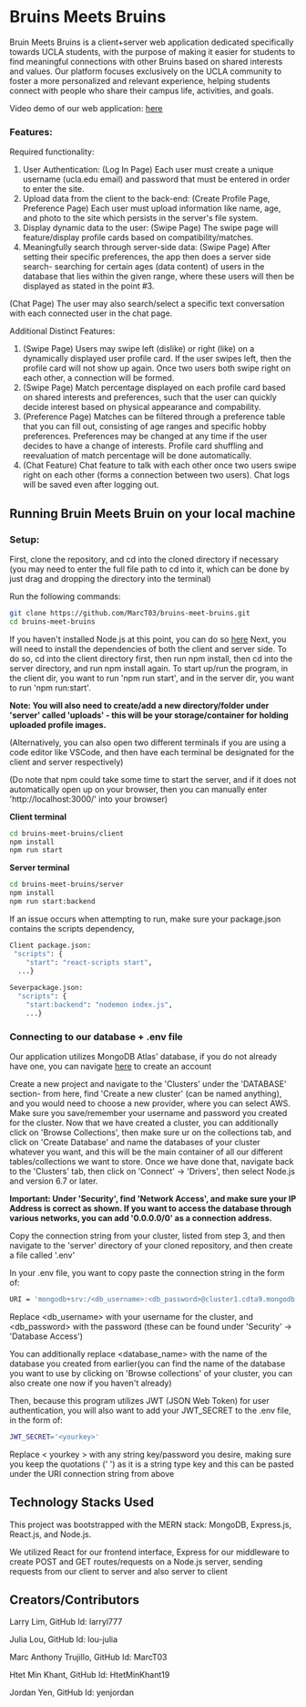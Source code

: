 # Bruins Meets Bruins

Bruin Meets Bruins is a client+server web application dedicated specifically towards UCLA students, with the purpose of making it easier for students to find meaningful connections with other Bruins based on shared interests and values. 
Our platform focuses exclusively on the UCLA community to foster a more personalized and relevant experience, helping students connect with people who share their campus life, activities, and goals.

Video demo of our web application: [here](https://www.youtube.com/watch?v=ttj-LaUd6BE)

### Features:

Required functionality:
1. User Authentication: (Log In Page) Each user must create a unique username (ucla.edu email) and password that must be entered in order to enter the site.
2. Upload data from the client to the back-end: (Create Profile Page, Preference Page) Each user must upload information like name, age, and photo to the site which persists in the server's file system.
3. Display dynamic data to the user: (Swipe Page) The swipe page will feature/display profile cards based on compatibility/matches. 
4. Meaningfully search through server-side data: 
(Swipe Page) After setting their specific preferences, the app then does a server side search- 
searching for certain ages (data content) of users in the database that lies within the given range, 
where these users will then be displayed as stated in the point #3. 

(Chat Page) The user may also search/select a specific text conversation with each connected user in the chat page.

Additional Distinct Features:
1.  (Swipe Page) Users may swipe left (dislike) or right (like) on a dynamically displayed user profile card. If the user swipes left, then the profile card will not show up again. Once two users both swipe right on each other, a connection will be formed. 
2.  (Swipe Page) Match percentage displayed on each profile card based on shared interests and preferences, such that the user can quickly decide interest based on physical appearance and compability. 
3.  (Preference Page) Matches can be filtered through a preference table that you can fill out, consisting of age ranges and specific hobby preferences. Preferences may be changed at any time if the user decides to have a change of interests. Profile card shuffling and reevaluation of match percentage will be done automatically. 
4.  (Chat Feature) Chat feature to talk with each other once two users swipe right on each other (forms a connection between two users). Chat logs will be saved even after logging out. 

## Running Bruin Meets Bruin on your local machine
### Setup:

First, clone the repository, and cd into the cloned directory if necessary
(you may need to enter the full file path to cd into it, which can be done by just drag and dropping the directory into the terminal) 

Run the following commands:
```bash
git clone https://github.com/MarcT03/bruins-meet-bruins.git
cd bruins-meet-bruins
```
If you haven't installed Node.js at this point, you can do so [here](https://nodejs.org/en/download/package-manager)
Next, you will need to install the dependencies of both the client and server side. To do so, cd into the client directory first, then run npm install, then cd into the server directory, and run npm install again. To start up/run the program, in the client dir, you want to run 'npm run start', and in the server dir, you want to run 'npm run:start'.

**Note: You will also need to create/add a new directory/folder under 'server' called 'uploads' - this will be your storage/container for holding uploaded profile images.** 

(Alternatively, you can also open two different terminals if you are using a code editor like VSCode, and then have each terminal be designated for the client and server respectively)

(Do note that npm could take some time to start the server, and if it does not automatically open up on your browser, then you can manually enter 'http://localhost:3000/' into your browser)

**Client terminal**
```bash
cd bruins-meet-bruins/client
npm install
npm run start
```
**Server terminal**
```bash
cd bruins-meet-bruins/server
npm install
npm run start:backend
```

If an issue occurs when attempting to run, make sure your package.json contains the scripts dependency, 
```bash
Client package.json:
 "scripts": {
    "start": "react-scripts start",
  ...}
  
Severpackage.json:
  "scripts": {
    "start:backend": "nodemon index.js",
    ...}
```

### Connecting to our database + .env file
Our application utilizes MongoDB Atlas' database, if you do not already have one, you can navigate [here](https://www.mongodb.com/) to create an account

Create a new project and navigate to the 'Clusters' under the 'DATABASE' section- from here, find 'Create a new cluster' (can be named anything), and you would need to choose a new provider, where you can select AWS. Make sure you save/remember your username and password you created for the cluster. Now that we have created a cluster, you can additionally click on
'Browse Collections', then make sure ur on the collections tab, and click on 'Create Database' and name the databases of your cluster whatever you want, and this will be the main container of all our different tables/collections we want to store.
Once we have done that, navigate back to the 'Clusters' tab, then click on 'Connect' -> 'Drivers', then select Node.js and version 6.7 or later.

**Important: Under 'Security', find 'Network Access', and make sure your IP Address is correct as shown. If you want to access the database through various networks, you can add '0.0.0.0/0' as a connection address.**

 
Copy the connection string from your cluster, listed from step 3, and then navigate to the 'server' directory of your cloned repository, and then create a file called '.env' 

In your .env file, you want to copy paste the connection string in the form of: 
```bash
URI = 'mongodb+srv:/<db_username>:<db_password>@cluster1.cdta9.mongodb.net/<database_name>?retryWrites=true&w=majority&appName=Cluster1'
```
Replace <db_username> with your username for the cluster, and <db_password> with the password (these can be found under 'Security' -> 'Database Access') 

You can additionally replace <database_name> with the name of the database you created from earlier(you can find the name of the database you want to use by clicking on 'Browse collections' of your cluster, you can also create one now if you haven't already)

Then, because this program utilizes JWT (JSON Web Token) for user authentication, you will also want to add your JWT_SECRET to the .env file, in the form of:
```bash
JWT_SECRET='<yourkey>'
```
Replace < yourkey > with any string key/password you desire, making sure you keep the quotations (' ') as it is a string type key and this can be pasted under the URI connection string from above

## Technology Stacks Used

This project was bootstrapped with the MERN stack: MongoDB, Express.js, React.js, and Node.js.

We utilized React for our frontend interface, Express for our middleware to create POST and GET routes/requests on a Node.js server, sending requests from our client to server and also server to client

## Creators/Contributors
Larry Lim, GitHub Id: larryl777

Julia Lou, GitHub Id: lou-julia

Marc Anthony Trujillo, GitHub Id: MarcT03

Htet Min Khant, GitHub Id: HtetMinKhant19

Jordan Yen, GitHub Id: yenjordan





